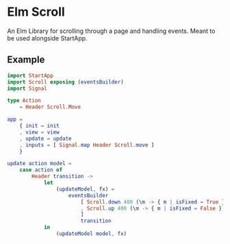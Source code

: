 # Elm Scroll

An Elm Library for scrolling through a page and handling events. 
 Meant to be used alongside StartApp.

## Example

```elm
import StartApp
import Scroll exposing (eventsBuilder)
import Signal

type Action
	= Header Scroll.Move

app =
	{ init = init
	, view = view
	, update = update
	, inputs = [ Signal.map Header Scroll.move ]
	}

update action model =
	case action of
		Header transition ->
			let
				(updateModel, fx) =
					eventsBuilder
						[ Scroll.down 400 (\m -> { m | isFixed = True })
						, Scroll.up 400 (\m -> { m | isFixed = False })
						]
						transition
			in
				(updateModel model, fx)

```